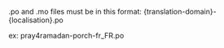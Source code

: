 .po and .mo files must be in this format:
{translation-domain}-{localisation}.po

ex:
pray4ramadan-porch-fr_FR.po
